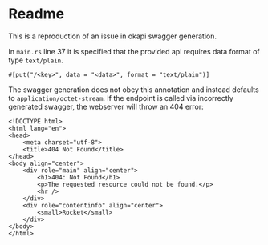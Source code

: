 # Readme

This is a reproduction of an issue in okapi swagger generation.

In `main.rs` line 37 it is specified that the provided api requires data format of type `text/plain`.

```
#[put("/<key>", data = "<data>", format = "text/plain")]
```

The swagger generation does not obey this annotation and instead defaults to `application/octet-stream`.
If the endpoint is called via incorrectly generated swagger, the webserver will throw an 404 error:

```
<!DOCTYPE html>
<html lang="en">
<head>
    <meta charset="utf-8">
    <title>404 Not Found</title>
</head>
<body align="center">
    <div role="main" align="center">
        <h1>404: Not Found</h1>
        <p>The requested resource could not be found.</p>
        <hr />
    </div>
    <div role="contentinfo" align="center">
        <small>Rocket</small>
    </div>
</body>
</html>
```
